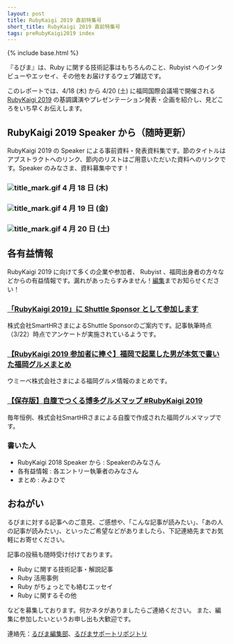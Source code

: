 ```yaml
---
layout: post
title: RubyKaigi 2019 直前特集号
short_title: RubyKaigi 2019 直前特集号
tags: preRubyKaigi2019 index
---
```

{% include base.html %}

『るびま』は、Ruby に関する技術記事はもちろんのこと、Rubyist へのインタビューやエッセイ、その他をお届けするウェブ雑誌です。

このレポートでは、4/18 (木) から 4/20 (土) に福岡国際会議場で開催される [RubyKaigi 2019](http://rubykaigi.org/2019) の基調講演やプレゼンテーション発表・企画を紹介し、見どころをいち早くお伝えします。

## RubyKaigi 2019 Speaker から（随時更新）

RubyKaigi 2019 の Speaker による事前資料・発表資料集です。節のタイトルはアブストラクトへのリンク、節内のリストはご用意いただいた資料へのリンクです。Speaker のみなさま、資料募集中です！

### ![title_mark.gif]({{base}}{{site.baseurl}}/images/title_mark.gif) 4 月 18 日 (木)

### ![title_mark.gif]({{base}}{{site.baseurl}}/images/title_mark.gif) 4 月 19 日 (金)

### ![title_mark.gif]({{base}}{{site.baseurl}}/images/title_mark.gif) 4 月 20 日 (土)

## 各有益情報

RubyKaigi 2019 に向けて多くの企業や参加者、 Rubyist 、福岡出身者の方々などからの有益情報です。漏れがあったらすみません！[編集](https://twitter.com/miyohide)までお知らせください！

### [「RubyKaigi 2019」に Shuttle Sponsor として参加します](https://smarthr.co.jp/news/info/20307)

株式会社SmartHRさまによるShuttle Sponsorのご案内です。記事執筆時点（3/22）時点でアンケートが実施されているようです。

### [【RubyKaigi 2019 参加者に捧ぐ】福岡で起業した男が本気で書いた福岡グルメまとめ](https://techlife.cookpad.com/entry/2019/03/20/170000)

ウミーベ株式会社さまによる福岡グルメ情報のまとめです。

### [【保存版】自腹でつくる博多グルメマップ #RubyKaigi 2019](https://tech.smarthr.jp/entry/2019/03/21/121514)

毎年恒例、株式会社SmartHRさまによる自腹で作成された福岡グルメマップです。

### 書いた人

* RubyKaigi 2018 Speaker から : Speakerのみなさん
* 各有益情報 : 各エントリー執筆者のみなさん
* まとめ : みよひで

## おねがい

るびまに対する記事へのご意見、ご感想や、「こんな記事が読みたい」、「あの人の記事が読みたい」、といったご希望などがありましたら、下記連絡先までお気軽にお寄せください。

記事の投稿も随時受け付けております。

* Ruby に関する技術記事・解説記事
* Ruby 活用事例
* Ruby がちょっとでも絡むエッセイ
* Ruby に関するその他


などを募集しております。何かネタがありましたらご連絡ください。
また、編集に参加したいというお申し出も大歓迎です。

連絡先：[るびま編集部](mailto:magazine@ruby-no-kai.org)、[るびまサポートリポジトリ](https://github.com/rubima/rubima-support)
